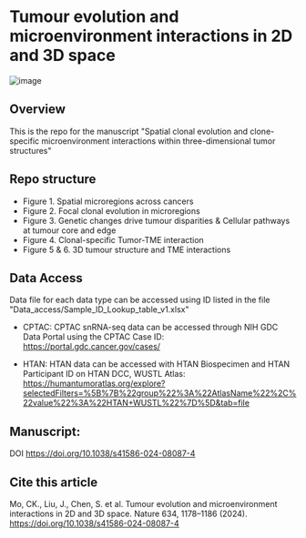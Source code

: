 # Tumour evolution and microenvironment interactions in 2D and 3D space

![image](https://github.com/user-attachments/assets/f915b5be-79dc-4c32-b88b-74f3b220e78c)


## Overview
This is the repo for the manuscript "Spatial clonal evolution and clone-specific microenvironment interactions within three-dimensional tumor structures"

## Repo structure 
* Figure 1. Spatial microregions across cancers
* Figure 2. Focal clonal evolution in microregions
* Figure 3. Genetic changes drive tumour disparities & Cellular pathways at tumour core and edge
* Figure 4. Clonal-specific Tumor-TME interaction 
* Figure 5 & 6. 3D tumour structure and TME interactions 

## Data Access
Data file for each data type can be accessed using ID listed in the file "Data_access/Sample_ID_Lookup_table_v1.xlsx"

* CPTAC: CPTAC snRNA-seq data can be accessed through NIH GDC Data Portal using the CPTAC Case ID: https://portal.gdc.cancer.gov/cases/

* HTAN: HTAN data can be accessed with HTAN Biospecimen and HTAN Participant ID on HTAN DCC, WUSTL Atlas: https://humantumoratlas.org/explore?selectedFilters=%5B%7B%22group%22%3A%22AtlasName%22%2C%22value%22%3A%22HTAN+WUSTL%22%7D%5D&tab=file

## Manuscript:
DOI
https://doi.org/10.1038/s41586-024-08087-4

## Cite this article
Mo, CK., Liu, J., Chen, S. et al. Tumour evolution and microenvironment interactions in 2D and 3D space. Nature 634, 1178–1186 (2024). https://doi.org/10.1038/s41586-024-08087-4
